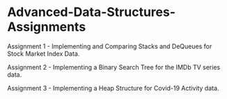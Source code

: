 # Advanced-Data-Structures-Assignments

Assignment 1 - Implementing and Comparing Stacks and DeQueues for Stock Market Index Data.

Assignment 2 - Implementing a Binary Search Tree for the IMDb TV series data. 

Assignment 3 - Implementing a Heap Structure for Covid-19 Activity data.
